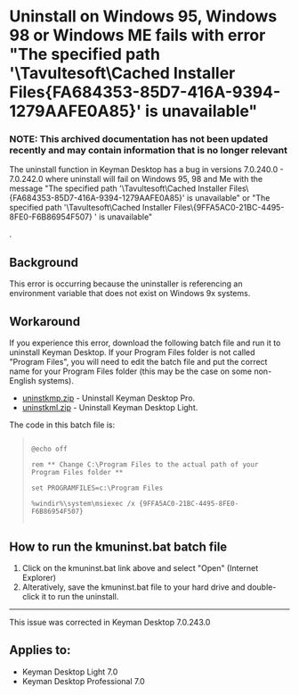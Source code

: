 # Uninstall on Windows 95, Windows 98 or Windows ME fails with error "The specified path '\Tavultesoft\Cached Installer Files\{FA684353-85D7-416A-9394-1279AAFE0A85}' is unavailable"

### **NOTE**: This archived documentation has not been updated recently and may contain information that is no longer relevant


<p>The uninstall function in Keyman Desktop has a bug in versions 7.0.240.0 - 7.0.242.0 where uninstall will fail on Windows 95, 98 and Me with the message "The specified path '\Tavultesoft\Cached Installer Files\{FA684353-85D7-416A-9394-1279AAFE0A85}' is unavailable" or
"The specified path '\Tavultesoft\Cached Installer Files\{9FFA5AC0-21BC-4495-8FE0-F6B86954F507}
' is unavailable"

.</p>

<h2>Background</h2>

<p>This error is occurring because the uninstaller is referencing an environment variable that does not exist on Windows 9x systems.</p>

<h2>Workaround</h2>

<p>If you experience this error, download the following batch file and run it to uninstall Keyman Desktop.  If your Program Files folder is not called "Program Files", you will need to edit the batch file and put the correct name for your Program Files folder (this may be the case on some non-English systems).</p>

<ul>
<li><a href='/support/files/uninstall_kmdesktoppro_242_9x/uninstkmp.zip'>uninstkmp.zip</a> - Uninstall Keyman Desktop Pro.</li>
<li><a href='/support/files/uninstall_kmdesktoppro_242_9x/uninstkml.zip'>uninstkml.zip</a> - Uninstall Keyman Desktop Light.</li>
</ul>

<p>The code in this batch file is:</p>

<blockquote><code>
@echo off<br />
rem ** Change C:\Program Files to the actual path of your Program Files folder **<br />
set PROGRAMFILES=c:\Program Files<br />
%windir%\system\msiexec /x {9FFA5AC0-21BC-4495-8FE0-F6B86954F507}<br />
</code></blockquote>

<h2>How to run the kmuninst.bat batch file</h2>

<ol>
<li>Click on the kmuninst.bat link above and select "Open" (Internet Explorer)</li>
<li>Alteratively, save the kmuninst.bat file to your hard drive and double-click it to
run the uninstall.</li>
</ol>

<hr />

<p>This issue was corrected in Keyman Desktop 7.0.243.0</p>


## Applies to:
 * Keyman Desktop Light 7.0
 * Keyman Desktop Professional 7.0

